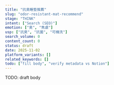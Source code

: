 ```yaml
---
title: "抗臭睡墊推薦"
slug: "odor-resistant-mat-recommend"
stage: "THINK"
intent: ["Search (SEO)"]
emotion: ["臭", "焦慮"]
usp: ["抗臭", "抗菌", "可機洗"]
search_volume: 0
content_count: 0
status: draft
date: 2025-11-02
platform_variants: []
related_keywords: []
todo: ["fill body", "verify metadata vs Notion"]
---
```


TODO: draft body
